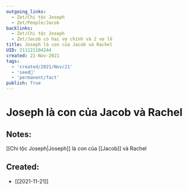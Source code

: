 ```yaml
---
outgoing_links:
  - Zet/Chi tộc Joseph
  - Zet/People/Jacob
backlinks:
  - Zet/Chi tộc Joseph
  - Zet/Jacob có hai vợ chính và 2 vợ lẽ
title: Joseph là con của Jacob và Rachel
UID: 211121104244
created: 21-Nov-2021
tags:
  - 'created/2021/Nov/21'
  - 'seed🥜'
  - 'permanent/fact'
publish: True
---
```

# Joseph là con của Jacob và Rachel

## Notes:
[[Chi tộc Joseph|Joseph]] là con của [[Jacob]] và Rachel

## Created:
- [[2021-11-21]]
